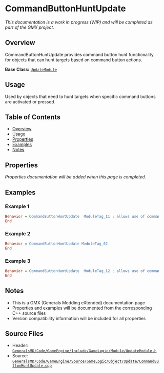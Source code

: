 # CommandButtonHuntUpdate

*This documentation is a work in progress (WIP) and will be completed as part of the GMX project.*

## Overview

CommandButtonHuntUpdate provides command button hunt functionality for objects that can hunt targets based on command button actions.

**Base Class:** [`UpdateModule`](../../GeneralsMD/Code/GameEngine/Include/GameLogic/Module/UpdateModule.h)

## Usage

Used by objects that need to hunt targets when specific command buttons are activated or pressed.

## Table of Contents

- [Overview](#overview)
- [Usage](#usage)
- [Properties](#properties)
- [Examples](#examples)
- [Notes](#notes)

## Properties

*Properties documentation will be added when this page is completed.*

## Examples

### Example 1
```ini
Behavior = CommandButtonHuntUpdate  ModuleTag_11 ; allows use of command button hunt script with this unit. 
End
```

### Example 2
```ini
Behavior = CommandButtonHuntUpdate ModuleTag_02
End
```

### Example 3
```ini
Behavior = CommandButtonHuntUpdate  ModuleTag_12 ; allows use of command button hunt script with this unit.
End
```

## Notes

- This is a GMX (Generals Modding eXtended) documentation page
- Properties and examples will be documented from the corresponding C++ source files
- Version compatibility information will be included for all properties

## Source Files

- Header: [`GeneralsMD/Code/GameEngine/Include/GameLogic/Module/UpdateModule.h`](../../GeneralsMD/Code/GameEngine/Include/GameLogic/Module/UpdateModule.h)
- Source: [`GeneralsMD/Code/GameEngine/Source/GameLogic/Object/Update/CommandButtonHuntUpdate.cpp`](../../GeneralsMD/Code/GameEngine/Source/GameLogic/Object/Update/CommandButtonHuntUpdate.cpp)
